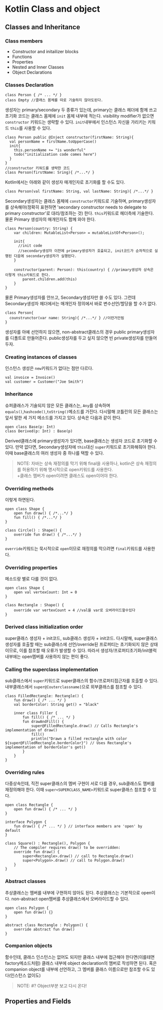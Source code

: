 # Kotlin Class and object

## Classes and Inheritance

### Class members
- Constructor and initailizer blocks
- Functions
- Properties
- Nested and Inner Classes
- Object Declarations

### Classes Declaration
```
class Person { /* ... */ }
class Empty //클래스 몸체를 따로 기술하지 않아도된다.
```
생성자는 primary/secondary 두 종류가 있는데, primary는 클래스 헤더에 함께 쓰고 초기화 코드는 클래스 몸체에 `init` 몸체 내부에 적는다. visibility modifier가 없으면 `constructor` 키워드는 생략할 수 있다. `init`내부에서 인스턴스 자신을 가리키는 키워드 `this`를 사용할 수 있다.
```
class Person public @Inject constructor(firstName: String){ 
  val personName = firstName.toUpperCase()
  init{
    this.personName += "is wonderful"
    todo("initialization code comes here")
  }
}
//constructor 키워드를 생략한 코드
class Person(firstName: Sring){ /*...*/ }
```
Kotlin에서는 아래와 같이 생성자 매개인자로 초기화를 할 수도 있다.
```
class Person(val firstName: String, val lastName: String){ /*...*/ }
```
Secondary생성자는 클래스 몸체에 `constructor`키워드로 기술하며, primary생성자를 상속해야(정확히 표현하면 'secondary constructor needs to delegate to primary constructor'로 대리/참조하는 것) 한다. `this`키워드로 헤더측에 기술한다. 물론 Primary 생성자의 매개인자도 함께 와야 한다. 
```
class Person(country: String) {
    var children: MutableList<Person> = mutableListOf<Person>();
	
	init{
	  //init code
	  //secondary생성자 이전에 primary생성자가 호출되고, init코드가 순차적으로 실행된 다음에 secondary생성자가 실행된다.
	}
	
    constructor(parent: Person): this(country) { //primary생성자 상속은 이렇게 this키워드로 한다.
        parent.children.add(this)
    }
}
```
물론 Primary생성자를 안쓰고, Secondary생성자만 쓸 수도 있다. 그런데 Secondary생성자 헤더에서는 매개인자 정의에서 바로 변수선언/할당을 할 수가 없다.
```
class Person{
  counstrunctor(var name: String){ /*...*/ } //이런거안됨
}
```
생성자를 아예 선언하지 않으면, non-abstract클래스의 경우 public primary생성자를 디폴트로 만들어준다. public생성자를 두고 싶지 않으면 빈 private생성자를 만들어두자.

### Creating instances of classes
인스턴스 생성은 `new`키워드가 없다는 점만 다르다.
```
val invoice = Invoice()
val customer = Customer("Joe Smith")
```

### Inheritance
슈퍼클래스가 기술되지 않은 모든 클래스는, `Any`를 상속하며 `equals()`,`hashcode()`,`toString()`메소드를 가진다. 다시말해 코틀린의 모든 클래스는 앞서 말한 세 가지 메소드를 가지고 있다. 상속은 다음과 같이 한다.
```
open class Base(p: Int)
class Derived(p: Int) : Base(p)
```
Derived클래스에 primary생성자가 있다면, base클래스는 생성자 코드로 초기화할 수 있다. 만약 없다면, Secondary생성자에 `this`대신 `super`키워드로 초기화해줘야 한다. 이때 base클래스의 여러 생성자 중 하나를 택할 수 있다.
> NOTE: 자바는 상속 재정의를 막기 위해 final을 사용하나, kotlin은 상속 재정의를 허용하기 위해 명시적으로 open키워드를 사용한다.  
>+클래스 멤버가 open이려면 클래스도 open이어야 한다.

### Overriding methods
이렇게 하면된다.
```
open class Shape {
    open fun draw() { /*...*/ }
    fun fill() { /*...*/ }
}

class Circle() : Shape() {
    override fun draw() { /*...*/ }
}
```
`override`키워드는 묵시적으로 `open`이므로 재정의를 막으려면 `final`키워드를 사용한다.

### Overriding properties
메소드랑 별로 다를 것이 없다.
```
open class Shape {
    open val vertexCount: Int = 0
}

class Rectangle : Shape() {
    override var vertexCount = 4 //val을 var로 오버라이드할수있다
}
```

### Derived class initialization order
super클래스 생성자 + init코드, sub클래스 생성자 + init코드. 다시말해, super클래스 생성자를 호출할 때는 sub클래스에 선언/override된 프로퍼티는 초기화되지 않은 상태이므로, 이를 참조할 때 오류가 발생할 수 있다. 따라서 생성자/프로퍼티초기화/init블럭 내부에는 open멤버를 사용하지 않는 편이 좋다.

### Calling the superclass implementation
sub클래스에서 `super`키워드로 super클래스의 함수/프로퍼티접근자를 호출할 수 있다. 내부클래스에서 `super@[outerclassname]`으로 외부클래스를 참조할 수 있다.
```
class FilledRectangle: Rectangle() {
    fun draw() { /* ... */ }
    val borderColor: String get() = "black"
    
    inner class Filler {
        fun fill() { /* ... */ }
        fun drawAndFill() {
            super@FilledRectangle.draw() // Calls Rectangle's implementation of draw()
            fill()
            println("Drawn a filled rectangle with color ${super@FilledRectangle.borderColor}") // Uses Rectangle's implementation of borderColor's get()
        }
    }
}
```

### Overriding rules
다중상속인데, 직전 super클래스의 멤버 구현이 서로 다를 경우, sub클래스도 멤버를 재정의해야 한다. 이때 `super<SUPERCLASS_NAME>`키워드로 super클래스 참조할 수 있다. 
```
open class Rectangle {
    open fun draw() { /* ... */ }
}

interface Polygon {
    fun draw() { /* ... */ } // interface members are 'open' by default
}

class Square() : Rectangle(), Polygon {
    // The compiler requires draw() to be overridden:
    override fun draw() {
        super<Rectangle>.draw() // call to Rectangle.draw()
        super<Polygon>.draw() // call to Polygon.draw()
    }
}
```

### Abstract classes
추상클래스는 멤버를 내부에 구현하지 않아도 된다. 추상클래스는 기본적으로 open이다. non-abstract open멤버를 추상클래스에서 오버라이드할 수 있다.
```
open class Polygon {
    open fun draw() {}
}

abstract class Rectangle : Polygon() {
    override abstract fun draw()
}
```

### Companion objects
함수인데, 클래스 인스턴스는 없어도 되지만 클래스 내부에 접근해야 한다면(이를테면 factory메소드처럼) 클래스 내부에 object declaration의 멤버로 작성하면 된다.
혹은 companion object를 내부에 선언하고, 그 멤버를 클래스 이름으로만 참조할 수도 있다(인스턴스 없이도)
>NOTE: #? Object부분 보고 다시 온다!

## Properties and Fields






















